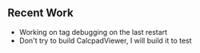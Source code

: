 ## Recent Work
- Working on tag debugging on the last restart
- Don't try to build CalcpadViewer, I will build it to test